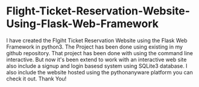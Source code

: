 # Flight-Ticket-Reservation-Website-Using-Flask-Web-Framework
I have created the Flgiht Ticket Reservation Website using the Flask Web Framework in python3. The Project has been done using
existing in my github repository. That project has been done with using the command line interactive.
But now it's been extend to work with an interactive web site also include a signup and login basesd system using SQLite3 database. I also include the website hosted using the pythonanyware platform you can check it out. Thank You!
